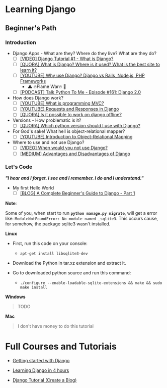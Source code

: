 # Learning Django

## Beginner's Path  

### Introduction

- Django Apps - What are they? Where do they live? What are they do? 
  - [ ] [[VIDEO] Django Tutorial #1 - What is Django?](https://www.youtube.com/watch?v=n-FTlQ7Djqc)
  - [ ] [[QUORA] What is Django? Where is it used? What is the best site to learn it?](https://www.quora.com/What-is-Django-Where-is-it-used-What-is-the-best-site-to-learn-it)
  - [ ] [[YOUTUBE] Why use Django? Django vs Rails, Node.js, PHP Frameworks](https://www.youtube.com/watch?v=topjvXzjdYM)
    - :warning:	 :fire:Flame War:fire: :fire_engine:
  - [ ] [[PODCAST] Talk Python To Me - Episode #161: Django 2.0](https://talkpython.fm/episodes/show/161/django-2.0)

- How does Django work?
  - [ ] [[YOUTUBE] What is programming MVC?](https://www.youtube.com/watch?v=1IsL6g2ixak)
  - [ ] [[YOUTUBE] Requests and Responses in Django](https://www.youtube.com/watch?v=Lwp73bSaplo)
  - [ ] [[QUORA] Is it possible to work on django offline?](https://www.quora.com/Is-it-possible-to-work-on-django-offline)

- Versions - How problematic is it?
  - [ ] [[QUORA] Which python version should I use with Django?](https://www.quora.com/Which-python-version-should-I-use-with-Django)

- For God's sake! What hell is object-relational mapper?
  - [ ] [[YOUTUBE] Introduction to Object-Relational Mapping](https://www.youtube.com/watch?v=dHQ-I7kr_SY)

- Where to use and not use Django?
  - [ ] [[VIDEO] When would you not use Django?](https://www.youtube.com/watch?v=xh8HasMvdTw)
  - [ ] [[MEDIUM] Advantages and Disadvantages of Django](https://hackernoon.com/advantages-and-disadvantages-of-django-499b1e20a2c5)
  
### Let's Code 

*__"I hear and I forget. I see and I remember. I do and I understand."__*

- My first Hello World
  - [ ] [[BLOG] A Complete Beginner's Guide to Django - Part 1](https://simpleisbetterthancomplex.com/series/2017/09/04/a-complete-beginners-guide-to-django-part-1.html#installation)

**Note**:

Some of you, when start to run **```python manage.py migrate```**, will get a error like: ```ModuleNotFoundError: No module named _sqlite3```. This occurs cause, for somehow, the package sqlite3 wasn't installed. 

**Linux**
  
  - First, run this code on your console:
    - ```apt-get install libsqlite3-dev```
  
  - Download the Python in tar.xz extension and extract it. 
  
  - Go to downloaded python source and run this command: 
    - ```./configure --enable-loadable-sqlite-extensions && make && sudo make install```

**Windows**
> TODO

**Mac**
> I don't have money to do this tutorial

# Full Courses and Tutoriais
- [Getting started with Django](https://www.djangoproject.com/start/)

- [Learning Django in 4 hours](http://slash4.net/blog/django-tutorial/learn-django-introduction-and-basics.html)

- [Django Tutorial (Create a Blog)](https://www.youtube.com/playlist?list=PL4cUxeGkcC9ib4HsrXEYpQnTOTZE1x0uc)
